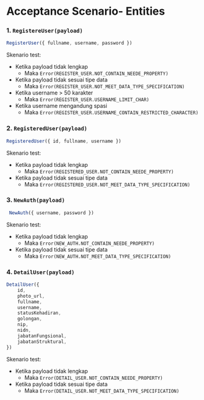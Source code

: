 ﻿
# Acceptance Scenario- Entities

### 1. ```RegistereUser(payload)```
```javascript
RegisterUser({ fullname, username, password })
```
Skenario test:
- Ketika payload tidak lengkap
	- Maka ```Error(REGISTER_USER.NOT_CONTAIN_NEEDE_PROPERTY)```
- Ketika payload tidak sesuai tipe data
	- Maka ```Error(REGISTER_USER.NOT_MEET_DATA_TYPE_SPECIFICATION)```
- Ketika username > 50 karakter
	- Maka ```Error(REGISTER_USER.USERNAME_LIMIT_CHAR)```
- Ketika username mengandung spasi
	- Maka ```Error(REGISTER_USER.USERNAME_CONTAIN_RESTRICTED_CHARACTER)```

### 2. ```RegisteredUser(payload)```
```javascript
RegisteredUser({ id, fullname, username })
```
Skenario test:
- Ketika payload tidak lengkap
	- Maka ```Error(REGISTERED_USER.NOT_CONTAIN_NEEDE_PROPERTY)```
- Ketika payload tidak sesuai tipe data
	- Maka ```Error(REGISTERED_USER.NOT_MEET_DATA_TYPE_SPECIFICATION)```

### 3. ```NewAuth(payload)```
```javascript
 NewAuth({ username, password })
```
Skenario test:
- Ketika payload tidak lengkap
	- Maka ```Error(NEW_AUTH.NOT_CONTAIN_NEEDE_PROPERTY)```
- Ketika payload tidak sesuai tipe data
	- Maka ```Error(NEW_AUTH.NOT_MEET_DATA_TYPE_SPECIFICATION)```

### 4. ```DetailUser(payload)```
```javascript
DetailUser({
	id,
	photo_url,
	fullname,
	username,
	statusKehadiran,
	golongan,
	nip,
	nidn,
	jabatanFungsional,
	jabatanStruktural,
})
```
Skenario test:
- Ketika payload tidak lengkap
	- Maka ```Error(DETAIL_USER.NOT_CONTAIN_NEEDE_PROPERTY)```
- Ketika payload tidak sesuai tipe data
	- Maka ```Error(DETAIL_USER.NOT_MEET_DATA_TYPE_SPECIFICATION)```
